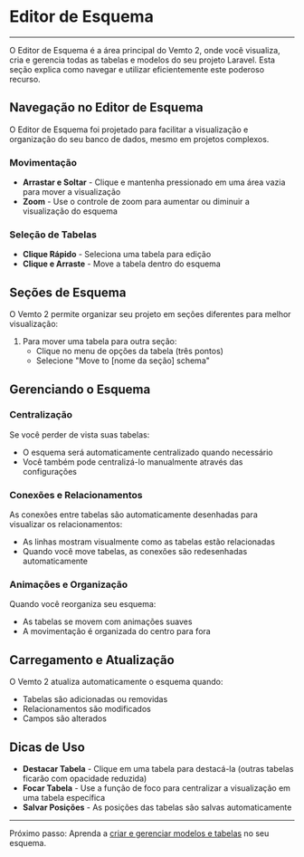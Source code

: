 # Editor de Esquema

***

O Editor de Esquema é a área principal do Vemto 2, onde você visualiza, cria e gerencia todas as tabelas e modelos do seu projeto Laravel. Esta seção explica como navegar e utilizar eficientemente este poderoso recurso.

## Navegação no Editor de Esquema

O Editor de Esquema foi projetado para facilitar a visualização e organização do seu banco de dados, mesmo em projetos complexos.

### Movimentação

- **Arrastar e Soltar** - Clique e mantenha pressionado em uma área vazia para mover a visualização
- **Zoom** - Use o controle de zoom para aumentar ou diminuir a visualização do esquema

### Seleção de Tabelas

- **Clique Rápido** - Seleciona uma tabela para edição
- **Clique e Arraste** - Move a tabela dentro do esquema

## Seções de Esquema

O Vemto 2 permite organizar seu projeto em seções diferentes para melhor visualização:

1. Para mover uma tabela para outra seção:
   - Clique no menu de opções da tabela (três pontos)
   - Selecione "Move to [nome da seção] schema"

## Gerenciando o Esquema

### Centralização

Se você perder de vista suas tabelas:
- O esquema será automaticamente centralizado quando necessário
- Você também pode centralizá-lo manualmente através das configurações

### Conexões e Relacionamentos

As conexões entre tabelas são automaticamente desenhadas para visualizar os relacionamentos:
- As linhas mostram visualmente como as tabelas estão relacionadas
- Quando você move tabelas, as conexões são redesenhadas automaticamente

### Animações e Organização

Quando você reorganiza seu esquema:
- As tabelas se movem com animações suaves
- A movimentação é organizada do centro para fora

## Carregamento e Atualização

O Vemto 2 atualiza automaticamente o esquema quando:
- Tabelas são adicionadas ou removidas
- Relacionamentos são modificados
- Campos são alterados

## Dicas de Uso

- **Destacar Tabela** - Clique em uma tabela para destacá-la (outras tabelas ficarão com opacidade reduzida)
- **Focar Tabela** - Use a função de foco para centralizar a visualização em uma tabela específica
- **Salvar Posições** - As posições das tabelas são salvas automaticamente

***

Próximo passo: Aprenda a [criar e gerenciar modelos e tabelas](modelos-e-tabelas.md) no seu esquema.
